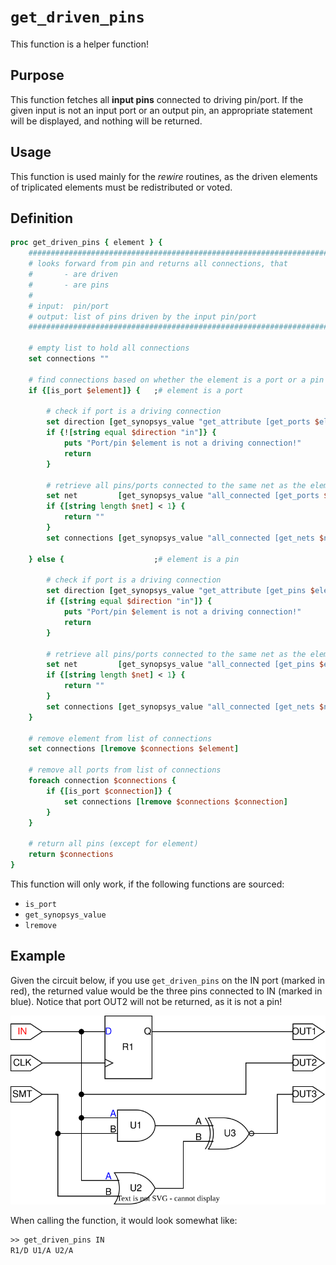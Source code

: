 [get_driven_pins_figure]: ..\figures\helper_functions\get_driven_pins.drawio.svg

# ```get_driven_pins```

This function is a helper function!

## Purpose

This function fetches all **input pins** connected to driving pin/port. If the given input is not an input port or an output pin, an appropriate statement will be displayed, and nothing will be returned.

## Usage

This function is used mainly for the *rewire* routines, as the driven elements of triplicated elements must be redistributed or voted.

## Definition

```tcl
proc get_driven_pins { element } {
    ##################################################################################
    # looks forward from pin and returns all connections, that 
    #       - are driven
    #       - are pins
    #
    # input:  pin/port
    # output: list of pins driven by the input pin/port
    ##################################################################################

    # empty list to hold all connections
    set connections ""

    # find connections based on whether the element is a port or a pin
    if {[is_port $element]} {   ;# element is a port

        # check if port is a driving connection
        set direction [get_synopsys_value "get_attribute [get_ports $element] pin_direction"]
        if {![string equal $direction "in"]} {
            puts "Port/pin $element is not a driving connection!"
            return
        }

        # retrieve all pins/ports connected to the same net as the element
        set net         [get_synopsys_value "all_connected [get_ports $element]"]
        if {[string length $net] < 1} {
            return ""
        }
        set connections [get_synopsys_value "all_connected [get_nets $net]"]

    } else {                    ;# element is a pin

        # check if port is a driving connection
        set direction [get_synopsys_value "get_attribute [get_pins $element] pin_direction"]
        if {[string equal $direction "in"]} {
            puts "Port/pin $element is not a driving connection!"
            return
        }

        # retrieve all pins/ports connected to the same net as the element
        set net         [get_synopsys_value "all_connected [get_pins $element]"]
        if {[string length $net] < 1} {
            return ""
        }
        set connections [get_synopsys_value "all_connected [get_nets $net]"]
    }

    # remove element from list of connections
    set connections [lremove $connections $element]

    # remove all ports from list of connections
    foreach connection $connections {
        if {[is_port $connection]} {
            set connections [lremove $connections $connection]
        }
    }

    # return all pins (except for element)
    return $connections
}
```

This function will only work, if the following functions are sourced:

* ```is_port```
* ```get_synopsys_value```
* ```lremove```

## Example

Given the circuit below, if you use ```get_driven_pins``` on the IN port (marked in red), the returned value would be the three pins connected to IN (marked in blue). Notice that port OUT2 will not be returned, as it is not a pin!

![get_driven_pins used on example circuit. Red textcolor indicates the input to the function call, and blue indicates the return.][get_driven_pins_figure]

When calling the function, it would look somewhat like:

```tcl
>> get_driven_pins IN
R1/D U1/A U2/A
```
